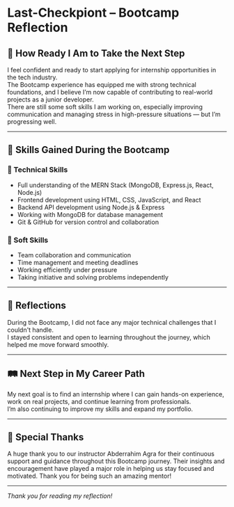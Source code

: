 # Last-Checkpiont – Bootcamp Reflection

## 🚀 How Ready I Am to Take the Next Step

I feel confident and ready to start applying for internship opportunities in the tech industry.  
The Bootcamp experience has equipped me with strong technical foundations, and I believe I’m now capable of contributing to real-world projects as a junior developer.  
There are still some soft skills I am working on, especially improving communication and managing stress in high-pressure situations — but I’m progressing well.

---

## 🧠 Skills Gained During the Bootcamp

### 🔧 Technical Skills
- Full understanding of the MERN Stack (MongoDB, Express.js, React, Node.js)
- Frontend development using HTML, CSS, JavaScript, and React
- Backend API development using Node.js & Express
- Working with MongoDB for database management
- Git & GitHub for version control and collaboration

### 🤝 Soft Skills
- Team collaboration and communication
- Time management and meeting deadlines
- Working efficiently under pressure
- Taking initiative and solving problems independently

---

## 🎯 Reflections

During the Bootcamp, I did not face any major technical challenges that I couldn't handle.  
I stayed consistent and open to learning throughout the journey, which helped me move forward smoothly.

---

## 🛤️ Next Step in My Career Path

My next goal is to find an internship where I can gain hands-on experience, work on real projects, and continue learning from professionals.  
I’m also continuing to improve my skills and expand my portfolio.

---

## 🙏 Special Thanks

A huge thank you to our instructor Abderrahim Agra for their continuous support and guidance throughout this Bootcamp journey. Their insights and encouragement have played a major role in helping us stay focused and motivated. Thank you for being such an amazing mentor!

---

*Thank you for reading my reflection!*
